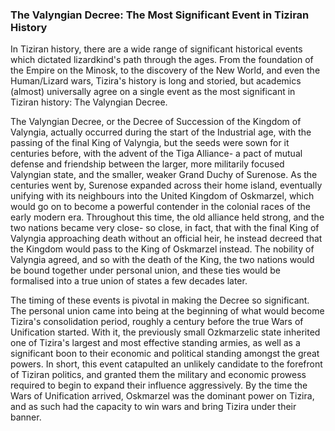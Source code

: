 ### The Valyngian Decree: The Most Significant Event in Tiziran History
In Tiziran history, there are a wide range of significant historical events which dictated lizardkind's path through the ages. From the foundation of the Empire on the Minosk, to the discovery of the New World, and even the Human/Lizard wars, Tizira's history is long and storied, but academics (almost) universally agree on a single event as the most significant in Tiziran history: The Valyngian Decree.

The Valyngian Decree, or the Decree of Succession of the Kingdom of Valyngia, actually occurred during the start of the Industrial age, with the passing of the final King of Valyngia, but the seeds were sown for it centuries before, with the advent of the Tiga Alliance- a pact of mutual defense and friendship between the larger, more militarily focused Valyngian state, and the smaller, weaker Grand Duchy of Surenose. As the centuries went by, Surenose expanded across their home island, eventually unifying with its neighbours into the United Kingdom of Oskmarzel, which would go on to become a powerful contender in the colonial races of the early modern era. Throughout this time, the old alliance held strong, and the two nations became very close- so close, in fact, that with the final King of Valyngia approaching death without an official heir, he instead decreed that the Kingdom would pass to the King of Oskmarzel instead. The nobility of Valyngia agreed, and so with the death of the King, the two nations would be bound together under personal union, and these ties would be formalised into a true union of states a few decades later.

The timing of these events is pivotal in making the Decree so significant. The personal union came into being at the beginning of what would become Tizira's consolidation period, roughly a century before the true Wars of Unification started. With it, the previously small Ozkmarzelic state inherited one of Tizira's largest and most effective standing armies, as well as a significant boon to their economic and political standing amongst the great powers. In short, this event catapulted an unlikely candidate to the forefront of Tiziran politics, and granted them the military and economic prowess required to begin to expand their influence aggressively. By the time the Wars of Unification arrived, Oskmarzel was the dominant power on Tizira, and as such had the capacity to win wars and bring Tizira under their banner.

